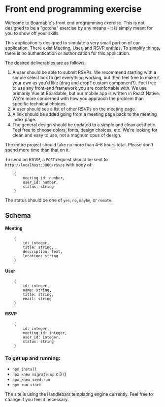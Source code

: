 # Front end programming exercise

Welcome to Boardable's front end programming exercise. This is not designed to be a "gotcha" exercise by any means - it is simply meant for you to show off your skills.

This application is designed to simulate a very small portion of our application. There exist Meeting, User, and RSVP entities. To simplify things, there is no authentication or authorization for this application.

The desired deliverables are as follows:

1. A user should be able to submit RSVPs. We recommend starting with a simple select box to get everything working, but then feel free to make it your own as you'd like (drag and drop? custom component?). Feel free to use any front-end framework you are comfortable with. We use primarily Vue at Boardable, but our mobile app is written in React Native. We're more concerned with how you appraoch the problem than specific technical choices.
2. A user should see a list of other RSVPs on the meeting page.
3. A link should be added going from a meeting page back to the meeting index page.
4. The general design should be updated to a simple and clean aesthetic. Feel free to choose colors, fonts, design choices, etc. We're looking for clean and easy to use, not a magnum opus of design.

The entire project should take no more than 4-6 hours total. Please don't spend more time than that on it.

To send an RSVP, a `POST` request should be sent to `http://localhost:3000/rsvps` with body of:
```
    {
        meeting_id: number,
        user_id: number,
        status: string
    }
```

The status should be one of `yes`, `no`, `maybe`, or `remote`.

## Schema

#### Meeting

```
    {
        id: integer,
        title: string,
        description: text,
        location: string
    }
```

#### User

```
    {
        id: integer,
        name: string,
        title: string,
        email: string
    }
```
#### RSVP

```
    {
        id: integer,
        meeting_id: integer,
        user_id: integer,
        status: string
    }
```


### To get up and running:
- `npm install`
- `npx knex migrate:up` x 3 ()
- `npx knex seed:run`
- `npm run start`

The site is using the Handlebars templating engine currently. Feel free to change if you feel it necessary.
